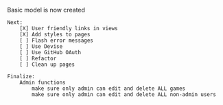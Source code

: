 Basic model is now created

    Next: 
        [X] User friendly links in views
        [X] Add styles to pages
        [ ] Flash error messages
        [ ] Use Devise
        [ ] Use GitHub OAuth
        [ ] Refactor
        [ ] Clean up pages

    Finalize:
        Admin functions
            make sure only admin can edit and delete ALL games
            make sure only admin can edit and delete ALL non-admin users

